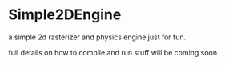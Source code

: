 # Simple2DEngine

a simple 2d rasterizer and physics engine just for fun.

full details on how to compile and run stuff will be coming soon
